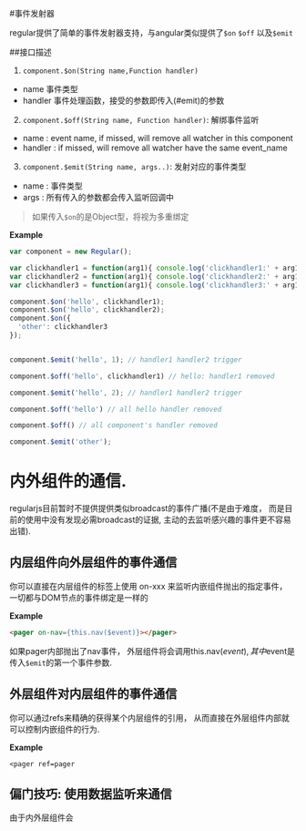 #事件发射器

regular提供了简单的事件发射器支持，与angular类似提供了`$on` `$off` 以及`$emit`

##接口描述

<a name="message"></a>

1. `component.$on(String name,Function handler)`
  - name 事件类型
  - handler 事件处理函数，接受的参数即传入(#emit)的参数
2. `component.$off(String name, Function handler)`: 解绑事件监听
  + name : event name, if missed, will remove all watcher in this component
  + handler : if missed, will remove all  watcher have the same event_name
3. `component.$emit(String name, args..)`: 发射对应的事件类型
  + name : 事件类型
  + args : 所有传入的参数都会传入监听回调中

> 如果传入`$on`的是Object型，将视为多重绑定

__Example__


```javascript
var component = new Regular();

var clickhandler1 = function(arg1){ console.log('clickhandler1:' + arg1)}
var clickhandler2 = function(arg1){ console.log('clickhandler2:' + arg1)}
var clickhandler3 = function(arg1){ console.log('clickhandler3:' + arg1)}

component.$on('hello', clickhandler1);
component.$on('hello', clickhandler2);
component.$on({ 
  'other': clickhandler3 
});


component.$emit('hello', 1); // handler1 handler2 trigger

component.$off('hello', clickhandler1) // hello: handler1 removed

component.$emit('hello', 2); // handler1 handler2 trigger

component.$off('hello') // all hello handler removed

component.$off() // all component's handler removed

component.$emit('other');


```

# 内外组件的通信.

regularjs目前暂时不提供提供类似broadcast的事件广播(不是由于难度， 而是目前的使用中没有发现必需broadcast的证据, 主动的去监听感兴趣的事件更不容易出错).

## 内层组件向外层组件的事件通信

你可以直接在内层组件的标签上使用 on-xxx 来监听内嵌组件抛出的指定事件， 一切都与DOM节点的事件绑定是一样的

__Example__

```html
<pager on-nav={this.nav($event)}></pager>
```

如果pager内部抛出了nav事件， 外层组件将会调用this.nav($event), 其中$event是传入`$emit`的第一个事件参数.




## 外层组件对内层组件的事件通信

你可以通过refs来精确的获得某个内层组件的引用， 从而直接在外层组件内部就可以控制内嵌组件的行为.

__Example__

```
<pager ref=pager 

```




## 偏门技巧: 使用数据监听来通信

由于内外层组件会